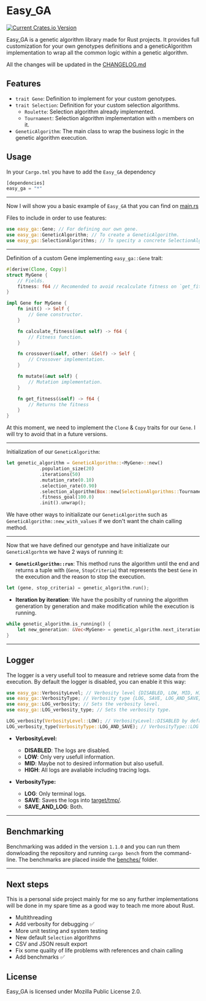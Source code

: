 # Easy_GA
[![Current Crates.io Version](https://img.shields.io/crates/v/easy_ga.svg)](https://crates.io/crates/easy_ga)

Easy_GA is a genetic algorithm library made for Rust projects. It provides full customization for your own genotypes definitions and a geneticAlgorithm implementation to wrap all the common logic within a genetic algorithm.

All the changes will be updated in the [CHANGELOG.md](CHANGELOG.md)

## Features
- `trait Gene`: Definition to implement for your custom genotypes.
- `trait Selection`: Definition for your custom selection algorithms.
    * `Roulette`: Selection algorithm already implemented.
    * `Tournament`: Selection algorithm implementation with `n` members on it.
- `GeneticAlgorithm`: The main class to wrap the business logic in the genetic algorithm execution.

## Usage

In your `Cargo.tml` you have to add the `Easy_GA` dependency
```rust
[dependencies]
easy_ga = "*"
```
---
Now I will show you a basic example of `Easy_GA` that you can find on [main.rs](src/main.rs)

Files to include in order to use features:

```rust
use easy_ga::Gene; // For defining our own gene.
use easy_ga::GeneticAlgorithm; // To create a GeneticAlgorithm.
use easy_ga::SelectionAlgorithms; // To specity a concrete SelectionAlgorithm.
```
---
Definition of a custom Gene implementing `easy_ga::Gene` trait:

```rust
#[derive(Clone, Copy)]
struct MyGene {
    // Fields.
    fitness: f64 // Recomended to avoid recalculate fitness on `get_fitness`
}

impl Gene for MyGene {
    fn init() -> Self {
        // Gene constructor.
    }

    fn calculate_fitness(&mut self) -> f64 {
        // Fitness function.
    }

    fn crossover(&self, other: &Self) -> Self {
        // Crossover implementation.
    }

    fn mutate(&mut self) {
        // Mutation implementation.
    }

    fn get_fitness(&self) -> f64 {
        // Returns the fitness
    }
}
```
At this moment, we need to implement the `Clone` & `Copy` traits for our `Gene`. I will try to avoid that in a future versions.

---

Initialization of our `GeneticAlgorithm`:

```rust
let genetic_algorithm = GeneticAlgorithm::<MyGene>::new()
            .population_size(20)
            .iterations(50)
            .mutation_rate(0.10)
            .selection_rate(0.90)
            .selection_algorithm(Box::new(SelectionAlgorithms::Tournament(10)))
            .fitness_goal(100.0)
            .init().unwrap();
```
We have other ways to initializate our `GeneticAlgorithm` such as `GeneticAlgorithm::new_with_values` if we don't want the chain calling method.

---

Now that we have defined our genotype and have initializate our `GeneticAlgorhtm` we have 2 ways of running it:

- __`GeneticAlgorithm::run`__: This method runs the algorithm until the end and returns a tuple with (`Gene`, `StopCriteria`) that represents the best `Gene` in the execution and the reason to stop the execution.
```rust
let (gene, stop_criteria) = genetic_algorithm.run();
```
- __Iteration by iteration__: We have the posibilty of running the algorithm generation by generation and make modification while the execution is running.
```rust
while genetic_algorithm.is_running() {
    let new_generation: &Vec<MyGene> = genetic_algorithm.next_iteration();
}
```
---
## Logger

The logger is a very usefull tool to measure and retrieve some data from the execution. By default the logger is disabled, you can enable it this way:

```rust
use easy_ga::VerbosityLevel; // Verbosity level {DISABLED, LOW, MID, HIGH}
use easy_ga::VerbosityType; // Verbosity type {LOG, SAVE, LOG_AND_SAVE}
use easy_ga::LOG_verbosity; // Sets the verbosity level.
use easy_ga::LOG_verbosity_type; // Sets the verbosity type.

LOG_verbosity(VerbosityLevel::LOW); // VerbosityLevel::DISABLED by default
LOG_verbosity_type(VerbosityType::LOG_AND_SAVE); // VerbosityType::LOG by default
```

- **VerbosityLevel:**
  - **DISABLED**: The logs are disabled.
  - **LOW**: Only very usefull information.
  - **MID**: Maybe not to desired information but also usefull.
  - **HIGH**: All logs are avaliable including tracing logs.

- **VerbosityType:**
  - **LOG**: Only terminal logs.
  - **SAVE**: Saves the logs into [target/tmp/](target/tmp/).
  - **SAVE_AND_LOG**: Both.

---

## Benchmarking

Benchmarking was added in the version `1.1.0` and you can run them donwloading the repository and running `cargo bench` from the command-line. The benchmarks are placed inside the [benches/](benches/) folder. 

---

## Next steps

This is a personal side project mainly for me so any further implementations will be done in my spare time as a good way to teach me more about Rust.

- Multithreading
- Add verbosity for debugging ✅
- More unit testing and system testing
- New default `Selection` algorithms
- CSV and JSON result export
- Fix some quality of life problems with references and chain calling
- Add benchmarks ✅

## License

Easy_GA is licensed under Mozilla Public License 2.0.
